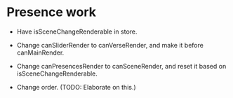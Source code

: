 # Presence work

* Have isSceneChangeRenderable in store.
* Change canSliderRender to canVerseRender, and make it before canMainRender.
* Change canPresencesRender to canSceneRender, and reset it based on isSceneChangeRenderable.

* Change order. (TODO: Elaborate on this.)